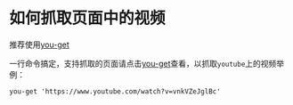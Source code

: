 # 如何抓取页面中的视频

推荐使用[you-get](https://github.com/soimort/you-get)

一行命令搞定，支持抓取的页面请点击[you-get](https://github.com/soimort/you-get)查看，以抓取`youtube`上的视频举例：
```
you-get 'https://www.youtube.com/watch?v=vnkVZeJglBc'
```
